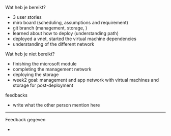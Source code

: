 Wat heb je bereikt?

- 3 user stories
- miro board (scheduling, assumptions and requirement)
- git branch (management, storage, )
- learned about how to deploy (understanding path)
- deployed a vnet, started the virtual machine dependencies
- understanding of the different network

Wat heb je niet bereikt?

- finishing the microsoft module
- completing the management network
- deploying the storage
- week2 goal: management and app network with virtual machines and storage for post-deployment

feedbacks

- write what the other person mention here

---

Feedback gegeven

-

